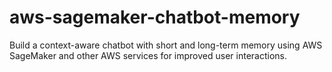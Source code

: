# aws-sagemaker-chatbot-memory
Build a context-aware chatbot with short and long-term memory using AWS SageMaker and other AWS services for improved user interactions.
